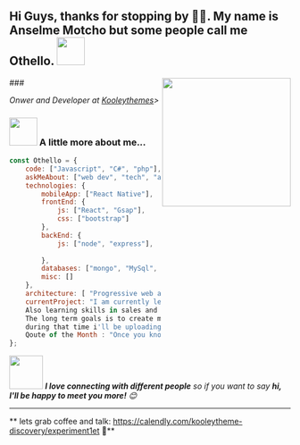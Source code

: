 <h2>Hi Guys, thanks for stopping by 🙏🏻. My name is Anselme Motcho but some people call me Othello. <img src="https://media.giphy.com/media/12oufCB0MyZ1Go/giphy.gif" width="50"></h2>
### <img align='right' src="https://media.giphy.com/media/xTiTnolgxvZcJwdq4E/giphy.gif" width="230">
<p><em> Onwer and Developer at <a href="https://kooleythemes.com">Kooleythemes</a>> 
</em></p>


### <img src="https://media.giphy.com/media/VgCDAzcKvsR6OM0uWg/giphy.gif" width="50"> A little more about me...  

```javascript
const Othello = {
    code: ["Javascript", "C#", "php"],
    askMeAbout: ["web dev", "tech", "app dev", "UI / UX Design", "Lead gen"],
    technologies: {
        mobileApp: ["React Native"],
        frontEnd: {
            js: ["React", "Gsap"],
            css: ["bootstrap"]
        },
        backEnd: {
            js: ["node", "express"],
            
        },
        databases: ["mongo", "MySql", "sqlite"],
        misc: []
    },
    architecture: [ "Progressive web applications", "Single page applications"],
    currentProject: "I am currently leveling up my skills in Fullstack Deveopment. 
    Also learning skills in sales and marketing in bring in more Leads for Kooleythemes. 
    The long term goals is to create movie streaming app using MERN Stack, 
    during that time i'll be uploading what i learn along the way.",
    Qoute of the Month : "Once you know what failure feels like, determination chases success."
};
```

<img src="https://media.giphy.com/media/LnQjpWaON8nhr21vNW/giphy.gif" width="60"> <em><b>I love connecting with different people</b> so if you want to say <b>hi, I'll be happy to meet you more!</b> 😊</em>

---

** lets grab coffee and talk: https://calendly.com/kooleytheme-discovery/experiment1et 🐤** 
```
